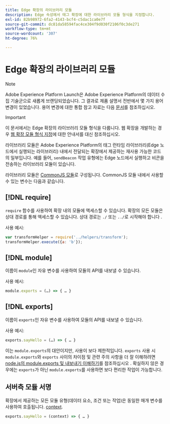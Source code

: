 ```yaml
---
title: Edge 확장의 라이브러리 모듈
description: Edge 속성에서 태그 확장에 대한 라이브러리 모듈 형식을 지정합니다.
exl-id: 82b98972-6fa2-4143-bcf4-c5dac1ca0e7f
source-git-commit: dc81da58594fac4ce304f9d030f2106f0c3de271
workflow-type: tm+mt
source-wordcount: '307'
ht-degree: 76%

---
```


# Edge 확장의 라이브러리 모듈

>[!NOTE]
>
>Adobe Experience Platform Launch은 Adobe Experience Platform의 데이터 수집 기술군으로 새롭게 브랜딩되었습니다. 그 결과로 제품 설명서 전반에서 몇 가지 용어 변경이 있었습니다. 용어 변경에 대한 통합 참고 자료는 다음 [문서](../../term-updates.md)를 참조하십시오.

>[!IMPORTANT]
>
>이 문서에서는 Edge 확장의 라이브러리 모듈 형식을 다룹니다. 웹 확장을 개발하는 경우 [웹 확장 모듈 형식 지정](../web/format.md)에 대한 안내서를 대신 참조하십시오.

라이브러리 모듈은 Adobe Experience Platform의 태그 런타임 라이브러리(Edge 노드에서 실행되는 라이브러리) 내에서 전달되는 확장에서 제공하는 재사용 가능한 코드의 일부입니다. 예를 들어, `sendBeacon` 작업 유형에는 Edge 노드에서 실행하고 비콘을 전송하는 라이브러리 모듈이 있습니다.

라이브러리 모듈은 [CommonJS 모듈](https://nodejs.org/api/modules.html#modules-commonjs-modules)로 구성됩니다. CommonJS 모듈 내에서 사용할 수 있는 변수는 다음과 같습니다.

## [!DNL require]

`require` 함수를 사용하여 확장 내의 모듈에 액세스할 수 있습니다. 확장의 모든 모듈은 상대 경로를 통해 액세스할 수 있습니다. 상대 경로는 `./` 또는 `../`로 시작해야 합니다 .

사용 예시:

```js
var transformHelper = require('../helpers/transform');
transformHelper.execute({a: 'b'});
```

## [!DNL module]

이름이 `module`인 자유 변수를 사용하여 모듈의 API를 내보낼 수 있습니다.

사용 예시:

```js
module.exports = (…) => { … }
```

## [!DNL exports]

이름이 `exports`인 자유 변수를 사용하여 모듈의 API를 내보낼 수 있습니다.

사용 예시:

```js
exports.sayHello = (…) => { … }
```

이는 `module.exports`의 대안이지만, 사용이 보다 제한적입니다. `exports` 사용 시 `module.exports`와 `exports` 사이의 차이점 및 관련 주의 사항을 더 잘 이해하려면 [node.js의 module.exports 및 내보내기 이해하기](https://www.sitepoint.com/understanding-module-exports-exports-node-js/)를 참조하십시오 . 확실하지 않은 경우에는 `exports`가 아닌 `module.exports`를 사용하면 보다 편리한 작업이 가능합니다.

## 서버측 모듈 서명

확장에서 제공하는 모든 모듈 유형(데이터 요소, 조건 또는 작업)은 동일한 매개 변수를 사용하여 호출됩니다. [context](./context.md).

```js
exports.sayHello = (context) => { … }
```
